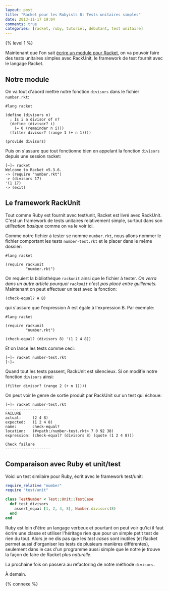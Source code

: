```yaml
---
layout: post
title: "Racket pour les Rubyists 8: Tests unitaires simples"
date: 2013-11-17 19:04
comments: true
categories: [racket, ruby, tutoriel, débutant, test unitaire]
---
```


{% level 1 %}

Maintenant que l'on sait [écrire un module pour Racket](http://lkdjiin.github.io/blog/2013/11/15/racket-pour-les-rubyists-7-module-basique/), on va pouvoir
faire des tests unitaires simples avec RackUnit, le framework de test
fournit avec le langage Racket.

<!-- more -->

Notre module
------------
On va tout d'abord mettre notre fonction `divisors` dans le fichier
`number.rkt`:

``` racket
#lang racket

(define (divisors n)
  ; Is i a divisor of n?
  (define (divisor? i)
    (= 0 (remainder n i)))
  (filter divisor? (range 1 (+ n 1))))

(provide divisors)
```

Puis on s'assure que tout fonctionne bien en appelant la fonction `divisors`
depuis une session racket:

    [~]⇒ racket
    Welcome to Racket v5.3.6.
    -> (require "number.rkt")
    -> (divisors 17)
    '(1 17)
    -> (exit)

Le framework RackUnit
---------------------
Tout comme Ruby est fournit avec test/unit, Racket est livré avec RackUnit.
C'est un framework de tests unitaires relativement simple, surtout dans son
*utilisation basique* comme on va le voir ici.

Comme notre fichier à tester se nomme `number.rkt`, nous allons nommer le
fichier comportant les tests `number-test.rkt` et le placer dans le même
dossier:

``` racket
#lang racket

(require rackunit
         "number.rkt")
```

On requiert la bibliothèque `rackunit` ainsi que le fichier à tester. *On verra
dans un autre article pourquoi `rackunit` n'est pas placé entre guillemets.*
Maintenant on peut effectuer un test avec la fonction:

    (check-equal? A B)

qui s'assure que l'expression A est égale à l'expression B. Par exemple:

``` racket
#lang racket

(require rackunit
         "number.rkt")

(check-equal? (divisors 8) '(1 2 4 8))
```

Et on lance les tests comme ceci:

    [~]⇒ racket number-test.rkt
    [~]⇒ 

Quand tout les tests passent, RackUnit est silencieux.
Si on modifie notre fonction `divisors` ainsi:

    (filter divisor? (range 2 (+ n 1))))

On peut voir le genre de sortie produit par RackUnit sur un test qui
échoue:

    [~]⇒ racket number-test.rkt
    --------------------
    FAILURE
    actual:     (2 4 8)
    expected:   (1 2 4 8)
    name:       check-equal?
    location:   (#<path:/number-test.rkt> 7 0 92 38)
    expression: (check-equal? (divisors 8) (quote (1 2 4 8)))

    Check failure
    --------------------

Comparaison avec Ruby et unit/test
----------------------------------

Voici un test similaire pour Ruby, écrit avec le framework test/unit:

``` ruby
require_relative "number"
require "test/unit"

class TestNumber < Test::Unit::TestCase
  def test_divisors
    assert_equal [1, 2, 4, 8], Number.divisors(8)
  end
end
```

Ruby est loin d'être un langage verbeux et pourtant on peut voir qu'ici il
faut écrire une classe et utiliser l'héritage rien que pour un simple petit
test de rien du tout. Alors je ne dis pas que les *test cases* sont
inutiles (et Racket permet aussi d'organiser les tests de plusieurs
manières différentes), seulement dans le cas d'un programme aussi simple
que le notre je trouve la façon de faire de Racket plus *naturelle*.

La prochaine fois on passera au refactoring de notre méthode `divisors`.



<script id='fb33k8u'>(function(i){var f,s=document.getElementById(i);f=document.createElement('iframe');f.src='//api.flattr.com/button/view/?uid=lkdjiin&url='+encodeURIComponent(document.URL);f.title='Flattr';f.height=62;f.width=55;f.style.borderWidth=0;s.parentNode.insertBefore(f,s);})('fb33k8u');</script>

À demain.

{% connexe %}

